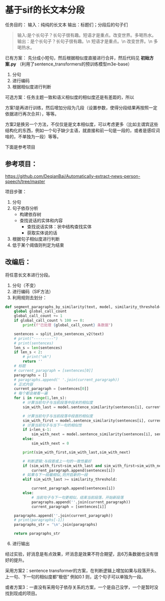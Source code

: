 # 基于sif的长文本分段

任务目的：
输入：纯纯的长文本
输出：标题们；分段后的句子们

> 输入:是个长句子？长句子很有趣。短语才是重点。改变世界。多喝热水。
> 输出：是个长句子？长句子很有趣。\n 短语才是重点。\n 改变世界。\n 多喝热水。

已有方案：
先分成小短句，然后根据相似度直接进行合并，然后代码见 **初始方案.py** （利用了sentence_transformers的预训练模型m3e-base）
1. 分句
2. 进行编码
3. 根据相似度进行判断

可选方案：任务主题一致和语义相似度的相似度还是有差距的，所以

方案1是再进行训练，然后增加分段为几段（设置参数，使得分段结果再按照一定依据进行再次合并），等等。

方案2是换另一个方法，不仅仅是是文本相似度，可以考虑更多（比如主谓宾这些结构化的东西，例如一个句子缺少主语，就直接和前一句是一段的，或者是感叹词啥的，不单独为一段）等等。

下面是参考项目

## 参考项目：

<https://github.com/DeqianBai/Automatically-extract-news-person-speech/tree/master>
 
项目步骤：

1. 分句
2. 句子依存分析
   - 构建依存树
   - 查找说话的实体和内容
     - 查找说话实体：状中结构查找实体
     - 获取实体说的话
3. 根据句子相似度进行判断
4. 低于某个阈值则判定为结束

## 改编后：
将任意长文本进行分段。

1. 分句（不变）
2. 进行编码（SIF方法）
3. 利用规则去划分：

```python
def segment_paragraphs_by_similarity(text, model, similarity_threshold=0.6):
    global global_call_count
    global_call_count += 1
    if global_call_count % 100 == 0:
        print(f"已处理 {global_call_count} 条数据")

    sentences = split_into_sentences_v2(text)
    # print("---------")
    # print(sentences)
    len_s = len(sentences)
    if len_s < 2:
        # print("ok")
        return ''
    # 标题
    # current_paragraph = [sentences[0]]
    paragraphs = []
    # paragraphs.append(' '.join(current_paragraph))
    # 正式内容
    current_paragraph = [sentences[0]]
    # 每个都会被看一遍
    for i in range(1,len_s):
        # 计算当前句子与当前段落中段末的相似度
        sim_with_last = model.sentence_similarity(sentences[i], current_paragraph[-1])

        # 计算当前句子与当前段落中段首的相似度
        sim_with_first = model.sentence_similarity(sentences[i], current_paragraph[0])
        # 计算当前句子与当下一句的相似性
        if i<len_s-1:
            sim_with_next = model.sentence_similarity(sentences[i], sentences[i+1])
        else:
            sim_with_next = 0

        print(sim_with_first,sim_with_last,sim_with_next)

        # 判断逻辑:与段首或上一句的一致性最好
        if (sim_with_first>sim_with_last and sim_with_first>sim_with_next) or sim_with_last>sim_with_next :
            current_paragraph.append(sentences[i])
        # 如果与下一段最相似,则开启新的一段
        elif sim_with_last >= similarity_threshold:

            current_paragraph.append(sentences[i])
        else:
            # 当前句子与下一句更相似，结束当前段落，开始新段落
            paragraphs.append(''.join(current_paragraph))
            current_paragraph = [sentences[i]]

    paragraphs.append(''.join(current_paragraph))
    # print(paragraphs[-1])
    paragraphs_str = '\n'.join(paragraphs)

    return paragraphs_str
```

6. 进行输出


经过实验，好消息是有点效果，坏消息是效果不符合期望，且6万条数据也没有很好的提升。

采用方案2：sentence transformer的方案，在判断逻辑上增加如果与段落开头、上一句、下一句的相似度都“极低” 例如0.1 则，这个句子可以单独为一段。

或者方案3：一直没有采用句子依存关系的方案，一个是自己没学，一个是暂时没找到现成的项目。
